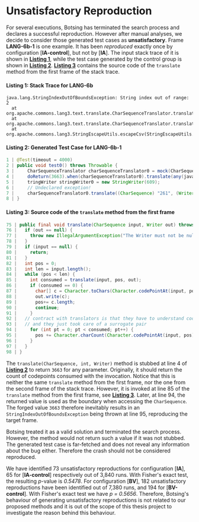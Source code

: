 # Unsatisfactory Reproduction
For several executions, Botsing has terminated the search process and declares a successful reproduction.
However after manual analyses, we decide to consider those generated test cases as __unsatisfactory__.
Frame __LANG-6b-1__ is one example.
It has been _reproduced_ exactly once by configuration [__IA-control__], but not by [__IA__].
The input stack trace of it is shown in __[Listing 1](#listing-1-stack-trace-for-lang-6b)__, while the test case generated by the control group is shown in __[Listing 2](#listing-2-generated-test-case-for-lang-6b-1)__.
__[Listing 3](#listing-3-source-code-of-the-translate-method-from-the-first-frame)__ contains the source code of the `translate` method from the first frame of the stack trace.

#### Listing 1: Stack Trace for LANG-6b
``` log
java.lang.StringIndexOutOfBoundsException: String index out of range: 2
  at org.apache.commons.lang3.text.translate.CharSequenceTranslator.translate(CharSequenceTranslator.java:95)
  at org.apache.commons.lang3.text.translate.CharSequenceTranslator.translate(CharSequenceTranslator.java:59)
  at org.apache.commons.lang3.StringEscapeUtils.escapeCsv(StringEscapeUtils.java:556)
```

#### Listing 2: Generated Test Case for LANG-6b-1
``` java 
1 | @Test(timeout = 4000)
2 | public void test0() throws Throwable {
3 |     CharSequenceTranslator charSequenceTranslator0 = mock(CharSequenceTranslator.class, CALLS_REAL_METHODS);
4 |     doReturn(3663).when(charSequenceTranslator0).translate(any(java.lang.CharSequence.class), anyInt(), any(java.io.Writer.class));
5 |     tringWriter stringWriter0 = new StringWriter(609);
6 |     // Undeclared exception!
7 |     charSequenceTranslator0.translate((CharSequence) "261", (Writer) stringWriter0);
8 | }
```

#### Listing 3: Source code of the `translate` method from the first frame
``` java
75 | public final void translate(CharSequence input, Writer out) throws IOException {
76 |   if (out == null) {
77 |     throw new IllegalArgumentException("The Writer must not be null");
78 |   }
79 |   if (input == null) {
80 |     return;
81 |   }
82 |   int pos = 0;
83 |   int len = input.length();
84 |   while (pos < len) {
85 |     int consumed = translate(input, pos, out);
86 |     if (consumed == 0) {
87 |       char[] c = Character.toChars(Character.codePointAt(input, pos));
88 |       out.write(c);
89 |       pos+= c.length;
90 |       continue;
91 |     }
92 |   // contract with translators is that they have to understand codepoints
93 |   // and they just took care of a surrogate pair
94 |     for (int pt = 0; pt < consumed; pt++) {
95 |       pos += Character.charCount(Character.codePointAt(input, pos));
96 |     }
97 |   }
98 | }
```

The `translate(CharSequence, int, Writer)` method is stubbed at line 4 of __[Listing 2](#listing-2-generated-test-case-for-lang-6b-1)__ to return `3663` for any parameter.
Originally, it should return the count of codepoints consumed with the invocation.
Notice that this is neither the same `translate` method from the first frame, nor the one from the second frame of the stack trace.
However, it is invoked at line 85 of the `translate` method from the first frame, see __[Listing 3](#listing-3-source-code-of-the-translate-method-from-the-first-frame)__.
Later, at line 94, the returned value is used as the boundary when accessing the `CharSequence`.
The forged value `3663` therefore inevitably results in an `StringIndexOutOfBoundsException` being thrown at line 95, reproducing the target frame.

Botsing treated it as a valid solution and terminated the search process.
However, the method would not return such a value if it was not stubbed.
The generated test case is far-fetched and does not reveal any information about the bug either.
Therefore the crash should not be considered reproduced.

We have identified 73 unsatisfactory reproductions for configuration [__IA__], 65 for [__IA-control__] respectively out of 3,840 runs.
With Fisher's exact test, the resulting _p_-value is _0.5478_.
For configuration [__BV__], 182 unsatisfactory reproductions have been identified out of 7,380 runs, and 194 for [__BV-control__].
With Fisher's exact test we have _p = 0.5656_.
Therefore, Botsing's behaviour of generating unsatisfactory reproductions is not related to our proposed methods and it is out of the scope of this thesis project to investigate the reason behind this behaviour.